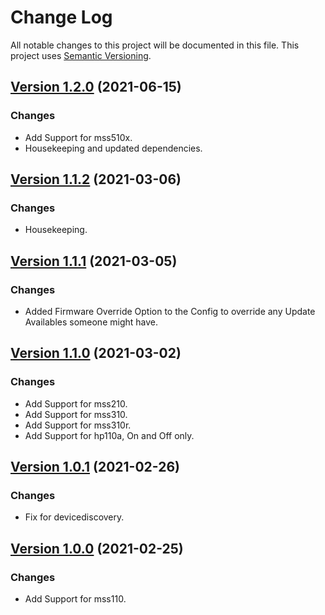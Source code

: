 # Change Log

All notable changes to this project will be documented in this file. This project uses [Semantic Versioning](https://semver.org/).

## [Version 1.2.0](https://github.com/homebridge-plugins/homebridge-meross-cloud/compare/v1.1.2...v1.2.0) (2021-06-15)

### Changes

- Add Support for mss510x.
- Housekeeping and updated dependencies.

## [Version 1.1.2](https://github.com/homebridge-plugins/homebridge-meross-cloud/compare/v1.1.1...v1.1.2) (2021-03-06)

### Changes

- Housekeeping.

## [Version 1.1.1](https://github.com/homebridge-plugins/homebridge-meross-cloud/compare/v1.1.0...v1.1.1) (2021-03-05)

### Changes

- Added Firmware Override Option to the Config to override any Update Availables someone might have.

## [Version 1.1.0](https://github.com/homebridge-plugins/homebridge-meross-cloud/compare/v1.0.1...v1.1.0) (2021-03-02)

### Changes

- Add Support for mss210.
- Add Support for mss310.
- Add Support for mss310r.
- Add Support for hp110a, On and Off only.

## [Version 1.0.1](https://github.com/homebridge-plugins/homebridge-meross-cloud/compare/v1.0.0...v1.0.1) (2021-02-26)

### Changes

- Fix for devicediscovery.

## [Version 1.0.0](https://github.com/homebridge-plugins/homebridge-meross-cloud/releases/tag/v1.0.0) (2021-02-25)

### Changes

- Add Support for mss110.
